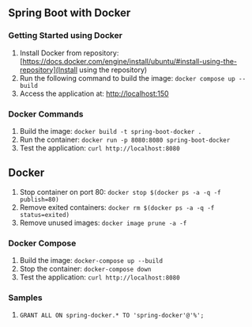 ## Spring Boot with Docker

### Getting Started using Docker
1. Install Docker from repository: [https://docs.docker.com/engine/install/ubuntu/#install-using-the-repository](Install using the repository)
2. Run the following command to build the image: ` docker compose up --build `
3. Access the application at: [http://localhost:150](http://localhost:150)


### Docker Commands
1. Build the image: ` docker build -t spring-boot-docker . `
2. Run the container: ` docker run -p 8080:8080 spring-boot-docker `
3. Test the application: ` curl http://localhost:8080 `

## Docker
1. Stop container on port 80: ` docker stop $(docker ps -a -q -f publish=80) `
2. Remove exited containers: ` docker rm $(docker ps -a -q -f status=exited) `
3. Remove unused images: ` docker image prune -a -f `

### Docker Compose
1. Build the image: ` docker-compose up --build `
2. Stop the container: ` docker-compose down `
3. Test the application: ` curl http://localhost:8080 `


### Samples
1. ` GRANT ALL ON spring-docker.* TO 'spring-docker'@'%'; `
